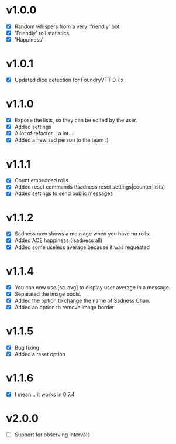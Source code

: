 # v1.0.0
- [x] Random whispers from a very 'friendly' bot
- [x] 'Friendly' roll statistics
- [x] 'Happiness'

# v1.0.1
- [x] Updated dice detection for FoundryVTT 0.7.x

# v1.1.0
- [x] Expose the lists, so they can be edited by the user.
- [x] Added settings
- [x] A lot of refactor... a lot...
- [x] Added a new sad person to the team :)

# v1.1.1
- [x] Count embedded rolls.
- [x] Added reset commands (!sadness reset settings|counter|lists)
- [x] Added settings to send public messages

# v1.1.2
- [x] Sadness now shows a message when you have no rolls.
- [x] Added AOE happiness (!sadness all)
- [x] Added some useless average because it was requested

# v1.1.4
- [x] You can now use [sc-avg] to display user average in a message.
- [x] Separated the image pools.
- [x] Added the option to change the name of Sadness Chan.
- [x] Added an option to remove image border

# v1.1.5
- [x] Bug fixing
- [x] Added a reset <username> option

# v1.1.6
- [x] I mean... it works in 0.7.4

# v2.0.0
- [ ] Support for observing intervals